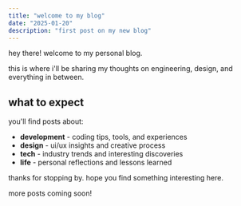 ```yaml
---
title: "welcome to my blog"
date: "2025-01-20"
description: "first post on my new blog"
---
```


hey there! welcome to my personal blog.

this is where i'll be sharing my thoughts on engineering, design, and everything in between.

## what to expect

you'll find posts about:

- **development** - coding tips, tools, and experiences
- **design** - ui/ux insights and creative process
- **tech** - industry trends and interesting discoveries
- **life** - personal reflections and lessons learned

thanks for stopping by. hope you find something interesting here.

more posts coming soon! 